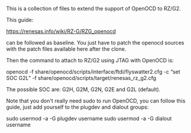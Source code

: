 This is a collection of files to extend the support of OpenOCD to RZ/G2.

This guide:

https://renesas.info/wiki/RZ-G/RZG_openocd

can be followed as baseline. You just have to patch the openocd sources with the patch files available here after the clone.

Then the command to attach to RZ/G2 using JTAG with OpenOCD is:

openocd -f share/openocd/scripts/interface/ftdi/flyswatter2.cfg -c “set SOC G2L” -f share/openocd/scripts/target/renesas_rz_g2.cfg

The possible SOC are: G2H, G2M, G2N, G2E and G2L (default).

Note that you don't really need sudo to run OpenOCD, you can follow this guide, just add yourself to the plugdev and dialout groups:

sudo usermod -a -G plugdev username
sudo usermod -a -G dialout username




